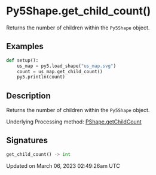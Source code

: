 # Py5Shape.get_child_count()

Returns the number of children within the `Py5Shape` object.

## Examples

<div class="example-table">

<div class="example-row"><div class="example-cell-image">

</div><div class="example-cell-code">

```python
def setup():
    us_map = py5.load_shape("us_map.svg")
    count = us_map.get_child_count()
    py5.println(count)
```

</div></div>

</div>

## Description

Returns the number of children within the `Py5Shape` object.

Underlying Processing method: [PShape.getChildCount](https://processing.org/reference/PShape_getChildCount_.html)

## Signatures

```python
get_child_count() -> int
```

Updated on March 06, 2023 02:49:26am UTC
